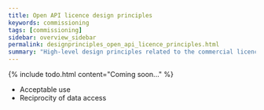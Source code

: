 ```yaml
---
title: Open API licence design principles
keywords: commissioning
tags: [commissioning]
sidebar: overview_sidebar
permalink: designprinciples_open_api_licence_principles.html
summary: "High-level design principles related to the commercial licence for participation in the open API ecosystem"
---
```


{% include todo.html content="Coming soon..." %}

- Acceptable use
- Reciprocity of data access
